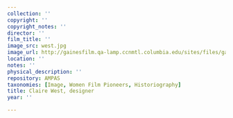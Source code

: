 ```yaml
---
collection: ''
copyright: ''
copyright_notes: ''
director: ''
film_title: ''
image_src: west.jpg
image_url: http://gainesfilm.qa-lamp.ccnmtl.columbia.edu/sites/files/gainesfilm/images/west.jpg
location: ''
notes: ''
physical_description: ''
repository: AMPAS
taxonomies: [Image, Women Film Pioneers, Historiography]
title: Claire West, designer
year: ''

---
```

